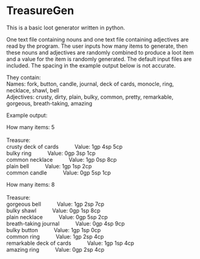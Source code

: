 # TreasureGen

This is a basic loot generator written in python. 

<p>One text file containing nouns and one text file containing adjectives are read by the program. The user inputs how many items to generate, then these nouns and adjectives are randomly combined to produce a loot item and a value for the item is randomly generated. The default input files are included. The spacing in the example output below is not accurate. 
<p>They contain: <br>
Names: fork, button, candle, journal, deck of cards, monocle, ring, necklace, shawl, bell<br>
Adjectives: crusty, dirty, plain, bulky, common, pretty, remarkable, gorgeous, breath-taking, amazing
<p>Example output:
<p>How many items: 5<br><br>
Treasure:<br>
crusty deck of cards&emsp;&emsp;&emsp;Value: 1gp 4sp 5cp<br>
bulky ring&emsp;&emsp;&emsp;Value: 0gp 3sp 1cp<br>
common necklace&emsp;&emsp;&emsp;Value: 1gp 0sp 8cp<br>
plain bell&emsp;&emsp;&emsp;Value: 1gp 1sp 2cp<br>
common candle&emsp;&emsp;&emsp;Value: 0gp 5sp 1cp
<p>How many items: 8<br><br>
Treasure:<br>
gorgeous bell&emsp;&emsp;&emsp;Value: 1gp 2sp 7cp<br>
bulky shawl&emsp;&emsp;&emsp;Value: 0gp 1sp 8cp<br>
plain necklace&emsp;&emsp;&emsp;Value: 0gp 5sp 2cp<br>
breath-taking journal&emsp;&emsp;&emsp;Value: 0gp 4sp 9cp<br>
bulky button&emsp;&emsp;&emsp;Value: 1gp 1sp 0cp<br>
common ring&emsp;&emsp;&emsp;Value: 1gp 2sp 4cp<br>
remarkable deck of cards&emsp;&emsp;&emsp;Value: 1gp 1sp 4cp<br>
amazing ring&emsp;&emsp;&emsp;Value: 0gp 2sp 4cp<br>
